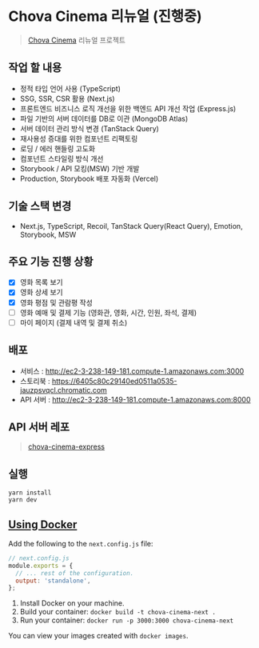 # Chova Cinema 리뉴얼 (진행중)

> [Chova Cinema](https://github.com/viveloper/chova-cinema) 리뉴얼 프로젝트

## 작업 할 내용

- 정적 타입 언어 사용 (TypeScript)
- SSG, SSR, CSR 활용 (Next.js)
- 프론트엔드 비즈니스 로직 개선을 위한 백엔드 API 개선 작업 (Express.js)
- 파일 기반의 서버 데이터를 DB로 이관 (MongoDB Atlas)
- 서버 데이터 관리 방식 변경 (TanStack Query)
- 재사용성 증대를 위한 컴포넌트 리팩토링
- 로딩 / 에러 핸들링 고도화
- 컴포넌트 스타일링 방식 개선
- Storybook / API 모킹(MSW) 기반 개발
- Production, Storybook 배포 자동화 (Vercel)

## 기술 스택 변경

- Next.js, TypeScript, Recoil, TanStack Query(React Query), Emotion, Storybook, MSW

## 주요 기능 진행 상황

- [x] 영화 목록 보기
- [x] 영화 상세 보기
- [x] 영화 평점 및 관람평 작성
- [ ] 영화 예매 및 결제 기능 (영화관, 영화, 시간, 인원, 좌석, 결제)
- [ ] 마이 페이지 (결제 내역 및 결제 취소)

## 배포

- 서비스 : http://ec2-3-238-149-181.compute-1.amazonaws.com:3000
- 스토리북 : https://6405c80c29140ed0511a0535-jauzpsvqcl.chromatic.com
- API 서버 : http://ec2-3-238-149-181.compute-1.amazonaws.com:8000

## API 서버 레포

> [chova-cinema-express](https://github.com/viveloper/chova-cinema-express)

## 실행

```
yarn install
yarn dev
```

## [Using Docker](https://github.com/vercel/next.js/tree/canary/examples/with-docker#using-docker)

Add the following to the `next.config.js` file:

```javascript
// next.config.js
module.exports = {
  // ... rest of the configuration.
  output: 'standalone',
};
```

1. Install Docker on your machine.
2. Build your container: `docker build -t chova-cinema-next .`
3. Run your container: `docker run -p 3000:3000 chova-cinema-next`

You can view your images created with `docker images`.
